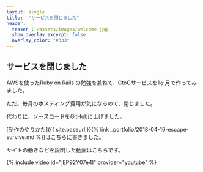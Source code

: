 ```yaml
---
layout: single
title:  "サービスを閉じました"
header:
  teaser : /assets/images/welcome.jpg
  show_overlay_excerpt: false
  overlay_color: "#333"
---
```


## サービスを閉じました

AWSを使ったRuby on Rails の勉強を兼ねて、CtoCサービスを1ヶ月で作ってみました。

ただ、毎月のホスティング費用が気になるので、閉じました。

代わりに、[ソースコード](https://github.com/nao0515ki/escapesurvive)をGitHubに上げました。

[制作のやりかた]({{ site.baseurl }}{% link _portfolio/2018-04-16-escape-survive.md %})はこちらに書きました。

サイトの動きなどを説明した動画はこちらです。

{% include video id="jEP92Y07e4I" provider="youtube" %}
